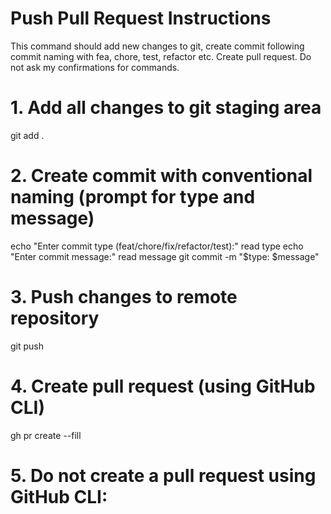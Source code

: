 # Push Pull Request Instructions

This command should add new changes to git, create commit following commit naming with fea, chore, test, refactor etc. Create pull request. Do not ask my confirmations for commands.


# 1. Add all changes to git staging area
git add .

# 2. Create commit with conventional naming (prompt for type and message)
echo "Enter commit type (feat/chore/fix/refactor/test):"
read type
echo "Enter commit message:"
read message
git commit -m "$type: $message"

# 3. Push changes to remote repository
git push

# 4. Create pull request (using GitHub CLI)
gh pr create --fill

# 5. Do not create a pull request using GitHub CLI:

